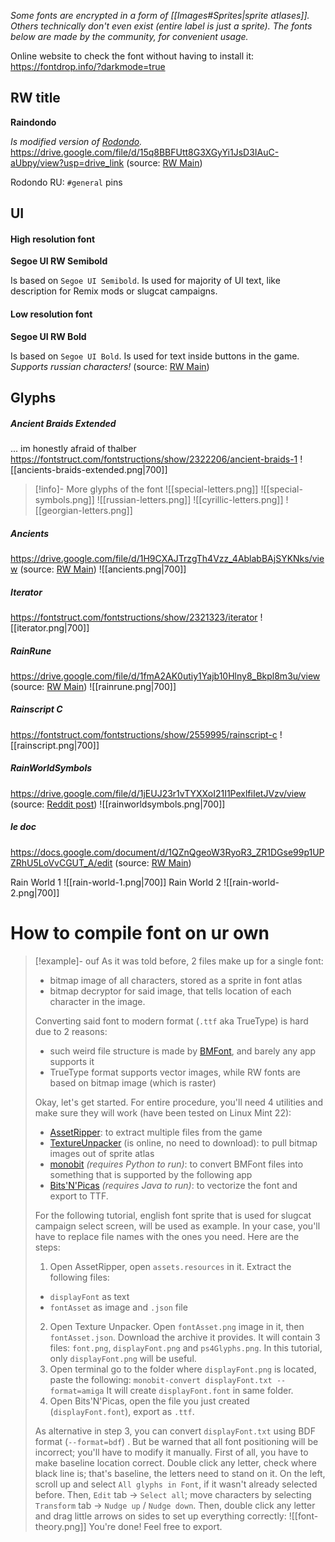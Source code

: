 *Some fonts are encrypted in a form of [[Images#Sprites|sprite atlases]]. Others technically don't even exist (entire label is just a sprite).*
*The fonts below are made by the community, for convenient usage.*

Online website to check the font without having to install it:
https://fontdrop.info/?darkmode=true

## RW title
**Raindondo**

*Is modified version of [Rodondo](https://www.dafont.com/rodondo.font).*
https://drive.google.com/file/d/15q8BBFUtt8G3XGyYi1JsD3IAuC-aUbpy/view?usp=drive_link
(source: [RW Main](https://discord.com/channels/291184728944410624/838185248981385256/1166479012193906718))

Rodondo RU: `#general` pins
## UI
#### High resolution font
**Segoe UI RW Semibold**

Is based on `Segoe UI Semibold`.
Is used for majority of UI text, like description for Remix mods or slugcat campaigns.
#### Low resolution font
**Segoe UI RW Bold**

Is based on `Segoe UI Bold`.
Is used for text inside buttons in the game.
*Supports russian characters!*
(source: [RW Main](https://discord.com/channels/291184728944410624/481900360324218880/1094033795524612147))
## Glyphs

##### Ancient Braids Extended
... im honestly afraid of thalber
https://fontstruct.com/fontstructions/show/2322206/ancient-braids-1
![[ancients-braids-extended.png|700]]

> [!info]- More glyphs of the font
> ![[special-letters.png]]
> ![[special-symbols.png]]
> ![[russian-letters.png]]
> ![[cyrillic-letters.png]]
> ![[georgian-letters.png]]

##### Ancients
https://drive.google.com/file/d/1H9CXAJTrzgTh4Vzz_4AblabBAjSYKNks/view
(source: [RW Main](https://discord.com/channels/291184728944410624/305139167300550666/1064335603128356904))
![[ancients.png|700]]


##### Iterator
https://fontstruct.com/fontstructions/show/2321323/iterator
![[iterator.png|700]]
##### RainRune
https://drive.google.com/file/d/1fmA2AK0utiy1Yajb10Hlny8_Bkpl8m3u/view
(source: [RW Main](https://discord.com/channels/291184728944410624/481900360324218880/540335659890769931))
![[rainrune.png|700]]
##### Rainscript C
https://fontstruct.com/fontstructions/show/2559995/rainscript-c
![[rainscript.png|700]]
##### RainWorldSymbols
https://drive.google.com/file/d/1jEUJ23r1vTYXXoI21I1PexlfiIetJVzv/view
(source: [Reddit post](https://www.reddit.com/r/rainworld/comments/1bei8sy/i_created_a_fully_functional_typeface_for_every/))
![[rainworldsymbols.png|700]]
##### le doc
https://docs.google.com/document/d/1QZnQgeoW3RyoR3_ZR1DGse99p1UPZRhU5LoVvCGUT_A/edit
(source: [RW Main](https://discord.com/channels/291184728944410624/296133304632213504/822957346711928922))

Rain World 1
![[rain-world-1.png|700]]
Rain World 2
![[rain-world-2.png|700]]

# How to compile font on ur own

> [!example]- ouf
> As it was told before, 2 files make up for a single font:
> - bitmap image of all characters, stored as a sprite in font atlas
> - bitmap decryptor for said image, that tells location of each character in the image.
>
> Converting said font to modern format (`.ttf` aka TrueType) is hard due to 2 reasons:
> - such weird file structure is made by [BMFont](https://www.angelcode.com/products/bmfont/), and barely any app supports it
> - TrueType format supports vector images, while RW fonts are based on bitmap image (which is raster)
>
> Okay, let's get started.
> For entire procedure, you'll need 4 utilities and make sure they will work (have been tested on Linux Mint 22):
> - [AssetRipper](https://assetripper.github.io/AssetRipper/articles/Downloads.html): to extract multiple files from the game
> - [TextureUnpacker](https://tu.enea.sk/  ) (is online, no need to download): to pull bitmap images out of sprite atlas
> - [monobit](https://github.com/robhagemans/monobit) *(requires Python to run)*: to convert BMFont files into something that is supported by the following app
> - [Bits'N'Picas](https://github.com/kreativekorp/bitsnpicas) *(requires Java to run)*: to vectorize the font and export to TTF.
>
> For the following tutorial, english font sprite that is used for slugcat campaign select screen, will be used as example. In your case, you'll have to replace file names with the ones you need.
> Here are the steps:
> 1. Open AssetRipper, open `assets.resources` in it.
> Extract the following files:
> - `displayFont` as text
> - `fontAsset` as image and `.json` file
>
> 2. Open Texture Unpacker. Open `fontAsset.png` image in it, then `fontAsset.json`. Download the archive it provides.
> It will contain 3 files: `font.png`, `displayFont.png` and `ps4Glyphs.png`. In this tutorial, only `displayFont.png` will be useful.
> 3. Open terminal go to the folder where `displayFont.png` is located, paste the following:
> `monobit-convert displayFont.txt --format=amiga`
> It will create `displayFont.font` in same folder.
> 4. Open Bits'N'Picas, open the file you just created (`displayFont.font`), export as  `.ttf`.
>
> As alternative in step 3, you can convert `displayFont.txt` using BDF format (`--format=bdf`) .
> But be warned that all font positioning will be incorrect; you'll have to modify it manually.
> First of all, you have to make baseline location correct.
> Double click any letter, check where black line is; that's baseline, the letters need to stand on it.
> On the left, scroll up and select `All glyphs in Font`, if it wasn't already selected before. Then, `Edit` tab -> `Select all`; move characters by selecting `Transform` tab -> `Nudge up` / `Nudge down`.
> Then, double click any letter and drag little arrows on sides to set up everything correctly:
> ![[font-theory.png]]
> You're done! Feel free to export.